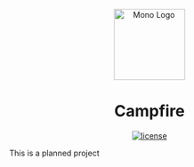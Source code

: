 <p align="center">
    <img src="https://i.imgur.com/DnudRMs.png" alt="Mono Logo" width="128" height="128">
    <h1 align="center">Campfire</h1>
</p>

<p align="center">
      <a aria-label="License" href="https://github.com/sadnesszephyr/campfire/blob/main/LICENSE">
            <img alt="license" src="https://img.shields.io/github/license/sadnesszephyr/campfire?style=for-the-badge&labelColor=1A1A1A">
      </a>
</p>

This is a planned project
